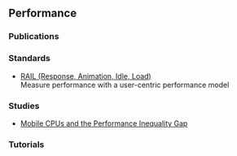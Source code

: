 ## Performance

### Publications

### Standards

* [RAIL (Response, Animation, Idle, Load)](https://web.dev/rail)  
  Measure performance with a user-centric performance model

### Studies

* [Mobile CPUs and the Performance Inequality Gap](https://twitter.com/slightlylate/status/1233275220275818498)

### Tutorials
